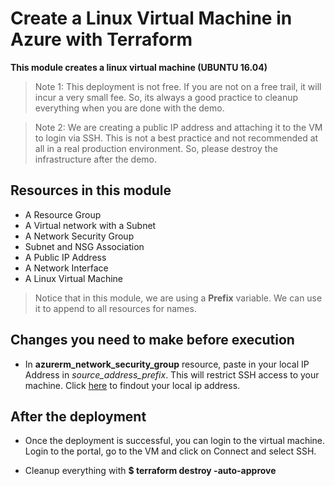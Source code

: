 # Create a Linux Virtual Machine in Azure with Terraform

**This module creates a linux virtual machine (UBUNTU 16.04)**

> Note 1: This deployment is not free. If you are not on a free trail, it will incur a very small fee. So, its always a good practice to cleanup everything when you are done with the demo.

> Note 2: We are creating a public IP address and attaching it to the VM to login via SSH. This is not a best practice and not recommended at all in a real production environment. So, please destroy the infrastructure after the demo. 

## Resources in this module

- A Resource Group
- A Virtual network with a Subnet
- A Network Security Group
- Subnet and NSG Association
- A Public IP Address
- A Network Interface
- A Linux Virtual Machine

> Notice that in this module, we are using a **Prefix** variable. We can use it to append to all resources for names.


## Changes you need to make before execution

- In **azurerm_network_security_group** resource, paste in your local IP Address in *source_address_prefix*. This will restrict SSH access to your machine. Click [here](https://www.whatsmyip.org/) to findout your local ip address.

## After the deployment

- Once the deployment is successful, you can login to the virtual machine. Login to the portal, go to the VM and click on Connect and select SSH.

- Cleanup everything with **$ terraform destroy -auto-approve**
